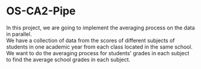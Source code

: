 # OS-CA2-Pipe
In this project, we are going to implement the averaging process on the data in parallel.<br/>
We have a collection of data from the scores of different subjects of students in one academic year from each class located in the same school. We want to do the averaging process for students' grades in each subject to find the average school grades in each subject.
